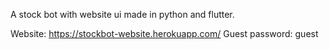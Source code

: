 A stock bot with website ui made in python and flutter. 

Website: https://stockbot-website.herokuapp.com/
Guest password: guest